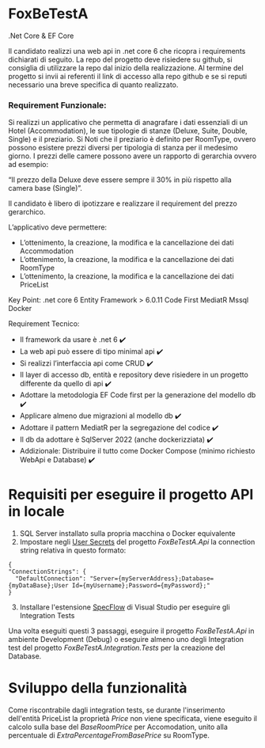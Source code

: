 # FoxBeTestA
.Net Core &amp; EF Core

Il candidato realizzi una web api in .net core 6 che ricopra i requirements
dichiarati di seguito.
La repo del progetto deve risiedere su github, si consiglia di utilizzare la repo
dal inizio della realizzazione.
Al termine del progetto si invii ai referenti il link di accesso alla repo github e
se si reputi necessario una breve specifica di quanto realizzato.

### Requirement Funzionale:
Si realizzi un applicativo che permetta di anagrafare i dati essenziali di un
Hotel (Accommodation), le sue tipologie di stanze (Deluxe, Suite, Double,
Single) e il preziario.
Si Noti che il preziario è definito per RoomType, ovvero possono esistere
prezzi diversi per tipologia di stanza per il medesimo giorno.
I prezzi delle camere possono avere un rapporto di gerarchia ovvero ad
esempio:

“Il prezzo della Deluxe deve essere sempre il 30% in più rispetto alla camera
base (Single)”.

Il candidato è libero di ipotizzare e realizzare il requirement del prezzo
gerarchico.

L’applicativo deve permettere:

* L’ottenimento, la creazione, la modifica e la cancellazione dei dati
Accommodation
* L’ottenimento, la creazione, la modifica e la cancellazione dei dati
RoomType
* L’ottenimento, la creazione, la modifica e la cancellazione dei dati
PriceList

Key Point:
.net core 6
Entity Framework > 6.0.11
Code First
MediatR
Mssql
Docker

Requirement Tecnico:
* Il framework da usare è .net 6 ✔️
* La web api può essere di tipo minimal api ✔️
* Si realizzi l’interfaccia api come CRUD ✔️
* Il layer di accesso db, entità e repository deve risiedere in un progetto 
differente da quello di api ✔️
* Adottare la metodologia EF Code first per la generazione del modello db ✔️
* Applicare almeno due migrazioni al modello db ✔️
* Adottare il pattern MediatR per la segregazione del codice ✔️
* Il db da adottare è SqlServer 2022 (anche dockerizziata) ✔️
* Addizionale: Distribuire il tutto come Docker Compose 
(minimo richiesto WebApi e Database) ✔️

# Requisiti per eseguire il progetto API in locale

1. SQL Server installato sulla propria macchina o Docker equivalente
2. Impostare negli [User Secrets](https://learn.microsoft.com/it-it/aspnet/core/security/app-secrets?view=aspnetcore-7.0&tabs=windows) del progetto *FoxBeTestA.Api* la connection string relativa in questo formato:
```
{
"ConnectionStrings": {
  "DefaultConnection": "Server={myServerAddress};Database={myDataBase};User Id={myUsername};Password={myPassword};"
}
```
3. Installare l'estensione [SpecFlow](https://specflow.org/) di Visual Studio per eseguire gli Integration Tests 

Una volta eseguiti questi 3 passaggi, eseguire il progetto *FoxBeTestA.Api* in ambiente Development (Debug) o eseguire almeno uno degli Integration test del progetto *FoxBeTestA.Integration.Tests* per la creazione del Database. 

# Sviluppo della funzionalità

Come riscontrabile dagli integration tests, se durante l'inserimento dell'entità PriceList la proprietà *Price* non viene specificata, viene eseguito il calcolo sulla base del *BaseRoomPrice* per Accomodation, unito alla percentuale di *ExtraPercentageFromBasePrice* su RoomType.




